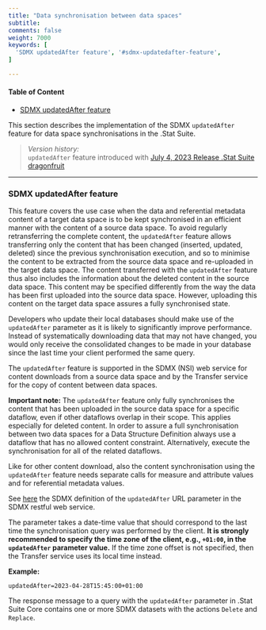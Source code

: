 ```yaml
---
title: "Data synchronisation between data spaces"
subtitle: 
comments: false
weight: 7000
keywords: [
  'SDMX updatedAfter feature', '#sdmx-updatedafter-feature',
]

---
```


#### Table of Content
- [SDMX updatedAfter feature](#sdmx-updatedafter-feature)

This section describes the implementation of the SDMX `updatedAfter` feature for data space synchronisations in the .Stat Suite.

> *Version history:*  
> `updatedAfter` feature introduced with [July 4, 2023 Release .Stat Suite dragonfruit](https://sis-cc.gitlab.io/dotstatsuite-documentation/changelog/#july-4-2023)

---

### SDMX updatedAfter feature
This feature covers the use case when the data and referential metadata content of a target data space is to be kept synchronised in an efficient manner with the content of a source data space. To avoid regularly retransferring the complete content, the `updatedAfter` feature allows transferring only the content that has been changed (inserted, updated, deleted) since the previous synchronisation execution, and so to minimise the content to be extracted from the source data space and re-uploaded in the target data space. The content transferred with the `updatedAfter` feature thus also includes the information about the deleted content in the source data space. This content may be specified differently from the way the data has been first uploaded into the source data space. However, uploading this content on the target data space assures a fully synchronised state. 

Developers who update their local databases should make use of the `updatedAfter` parameter as it is likely to significantly improve performance. Instead of systematically downloading data that may not have changed, you would only receive the consolidated changes to be made in your database since the last time your client performed the same query.

The `updatedAfter` feature is supported in the SDMX (NSI) web service for content downloads from a source data space and by the Transfer service for the copy of content between data spaces.

**Important note:** The `updatedAfter` feature only fully synchronises the content that has been uploaded in the source data space for a specific dataflow, even if other dataflows overlap in their scope. This applies especially for deleted content. In order to assure a full synchronisation between two data spaces for a Data Structure Definition always use a dataflow that has no allowed content constraint. Alternatively, execute the synchronisation for all of the related dataflows. 

Like for other content download, also the content synchronisation using the `updatedAfter` feature needs separate calls for measure and attribute values and for referential metadata values.

See [here](https://github.com/sdmx-twg/sdmx-rest/blob/master/doc/data.md#syntax) the SDMX definition of the `updatedAfter` URL parameter in the SDMX restful web service.

The parameter takes a date-time value that should correspond to the last time the synchronisation query was performed by the client. **It is strongly recommended to specify the time zone of the client, e.g., `+01:00`, in the `updatedAfter` parameter value.** If the time zone offset is not specified, then the Transfer service uses its local time instead.

**Example:**

`updatedAfter=2023-04-28T15:45:00+01:00`

The response message to a query with the `updatedAfter` parameter in .Stat Suite Core contains one or more SDMX datasets with the actions `Delete` and `Replace`.